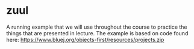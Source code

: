 # zuul

A running example that we will use throughout the course to practice the things that are presented in lecture.  The example is based on code found here: https://www.bluej.org/objects-first/resources/projects.zip